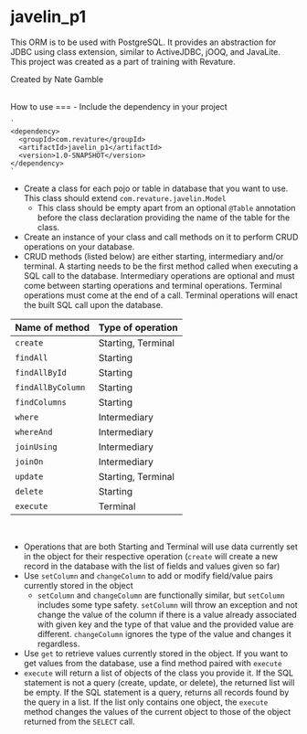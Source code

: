 javelin_p1
===
This ORM is to be used with PostgreSQL. It provides an abstraction for JDBC using
class extension, similar to ActiveJDBC, jOOQ, and JavaLite. This project was created
as a part of training with Revature.

Created by Nate Gamble

<br>
How to use
===
- Include the dependency in your project

    `
    <dependency>
      <groupId>com.revature</groupId>
      <artifactId>javelin_p1</artifactId>
      <version>1.0-SNAPSHOT</version>
    </dependency>
    `
- Create a class for each pojo or table in database that you want to use. This class should extend `com.revature.javelin.Model`
    - This class should be empty apart from an optional `@Table` annotation before the class declaration providing the name of the table for the class.
- Create an instance of your class and call methods on it to perform CRUD operations on your database.
- CRUD methods (listed below) are either starting, intermediary and/or terminal. A starting needs to be the first method called when executing a SQL call to the database. Intermediary operations are optional and must come between starting operations and terminal operations. Terminal operations must come at the end of a call. Terminal operations will enact the built SQL call upon the database.

| Name of method    | Type of operation  |
|-------------------|--------------------|
| `create`          | Starting, Terminal |
| `findAll`         | Starting           |
| `findAllById`     | Starting           |
| `findAllByColumn` | Starting           |
| `findColumns`     | Starting           |
| `where`           | Intermediary       |
| `whereAnd`        | Intermediary       |
| `joinUsing`       | Intermediary       |
| `joinOn`          | Intermediary       |
| `update`          | Starting, Terminal |
| `delete`          | Starting           |
| `execute`         | Terminal           |

<br>

- Operations that are both Starting and Terminal will use data currently set in the object for their respective operation (`create` will create a new record in the database with the list of fields and values given so far)
- Use `setColumn` and `changeColumn` to add or modify field/value pairs currently stored in the object
    - `setColumn` and `changeColumn` are functionally similar, but `setColumn` includes some type safety. `setColumn` will throw an exception and not change the value of the column if there is a value already associated with given key and the type of that value and the provided value are different. `changeColumn` ignores the type of the value and changes it regardless.
- Use `get` to retrieve values currently stored in the object. If you want to get values from the database, use a find method paired with `execute`
- `execute` will return a list of objects of the class you provide it. If the SQL statement is not a query (create, update, or delete), the returned list will be empty. If the SQL statement is a query, returns all records found by the query in a list. If the list only contains one object, the `execute` method changes the values of the current object to those of the object returned from the `SELECT` call.